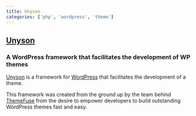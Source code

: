 ```yaml
---
title: Unyson
categories: ['php', 'wordpress', 'theme']
---
```

## [Unyson](https://github.com/ThemeFuse/Unyson)

### A WordPress framework that facilitates the development of WP themes


[Unyson](http://unyson.io/) is a framework for [WordPress](http://wordpress.org/) that facilitates the development of a theme.

This framework was created from the ground up by the team behind [ThemeFuse](http://themefuse.com/) from the desire to empower developers to build outstanding WordPress themes fast and easy.
